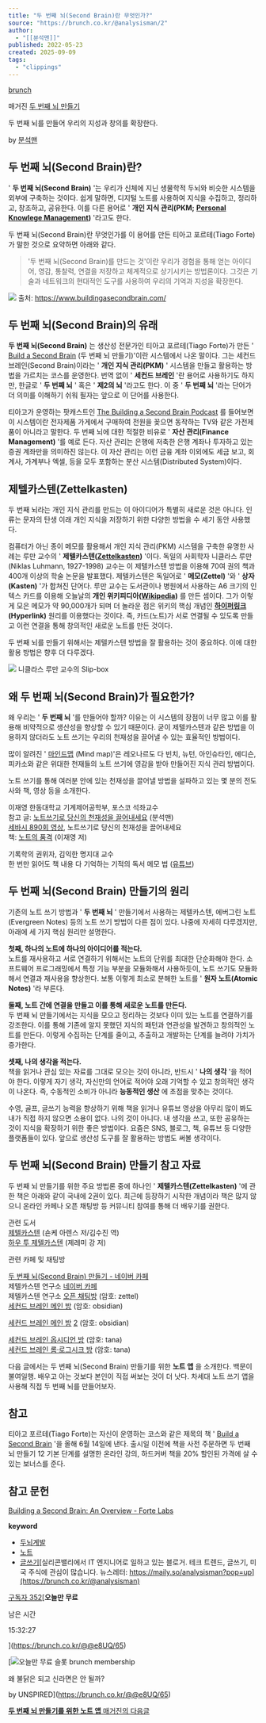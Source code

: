 ```yaml
---
title: "두 번째 뇌(Second Brain)란 무엇인가?"
source: "https://brunch.co.kr/@analysisman/2"
author:
  - "[[분석맨]]"
published: 2022-05-23
created: 2025-09-09
tags:
  - "clippings"
---
```

[brunch](https://brunch.co.kr/)

매거진 [두 번째 뇌 만들기](https://brunch.co.kr/magazine/secondbrain)

두 번째 뇌를 만들어 우리의 지성과 창의를 확장한다.

by [분석맨](https://brunch.co.kr/@analysisman)

  

## 두 번째 뇌(Second Brain)란?

  

' **두 번째 뇌(Second Brain)** '는 우리가 신체에 지닌 생물학적 두뇌와 비슷한 시스템을 외부에 구축하는 것이다. 쉽게 말하면, 디지털 노트를 사용하여 지식을 수집하고, 정리하고, 창조하고, 공유한다. 이를 다른 용어로 ' **개인 지식 관리(PKM;** [**Personal Knowlege Management**](https://en.wikipedia.org/wiki/Personal_knowledge_management)**)** '라고도 한다.

  

두 번째 뇌(Second Brain)란 무엇인가를 이 용어를 만든 티아고 포르테(Tiago Forte)가 말한 것으로 요약하면 아래와 같다.

  

> '두 번째 뇌(Second Brain)를 만드는 것'이란 우리가 경험을 통해 얻는 아이디어, 영감, 통찰력, 연결을 저장하고 체계적으로 상기시키는 방법론이다. 그것은 기술과 네트워크의 현대적인 도구를 사용하여 우리의 기억과 지성을 확장한다.  
>   

  

  

![](https://img1.daumcdn.net/thumb/R1280x0.fpng/?fname=http://t1.daumcdn.net/brunch/service/user/11Iq/image/QO00G4uJHJER21gePbkBn82rKHc.png) 출처: https://www.buildingasecondbrain.com/

  

## 두 번째 뇌(Second Brain)의 유래

  

**두 번째 뇌(Second Brain)** 는 생산성 전문가인 티아고 포르테(Tiago Forte)가 만든 ' [Build a Second Brain](https://www.buildingasecondbrain.com/) (두 번째 뇌 만들기)'이란 시스템에서 나온 말이다. 그는 세컨드 브레인(Second Brain)이라는 ' **개인 지식 관리(PKM)** ' 시스템을 만들고 활용하는 방법을 가르치는 코스를 운영한다. 번역 없이 ' **세컨드 브레인** '란 용어로 사용하기도 하지만, 한글로 ' **두 번째 뇌** ' 혹은 ' **제2의 뇌** '라고도 한다. 이 중 ' **두 번째 뇌** '라는 단어가 더 의미를 이해하기 쉬워 필자는 앞으로 이 단어를 사용한다.

  

티아고가 운영하는 팟캐스트인 [The Building a Second Brain Podcast](https://podcasts.apple.com/us/podcast/the-building-a-second-brain-podcast/id1504494402) 를 들어보면 이 시스템이란 전자제품 가게에서 구매하여 전원을 꽂으면 동작하는 TV와 같은 가전제품이 아니라고 말한다. 두 번째 뇌에 대한 적절한 비유로 ' **자산 관리(Finance Management)** '를 예로 든다. 자산 관리는 은행에 저축한 은행 계좌나 투자하고 있는 증권 계좌만을 의미하진 않는다. 이 자산 관리는 이런 금융 계좌 이외에도 세금 보고, 회계사, 가계부나 엑셀, 등을 모두 포함하는 분산 시스템(Distributed System)이다.

  

## 제텔카스텐(Zettelkasten)

  

두 번째 뇌라는 개인 지식 관리를 만드는 이 아이디어가 특별히 새로운 것은 아니다. 인류는 문자의 탄생 이래 개인 지식을 저장하기 위한 다양한 방법을 수 세기 동안 사용했다.

  

컴퓨터가 아닌 종이 메모를 활용해서 개인 지식 관리(PKM) 시스템을 구축한 유명한 사례는 루만 교수의 ' **제텔카스텐(**[**Zettelkasten**](https://en.wikipedia.org/wiki/Zettelkasten)**)** '이다. 독일의 사회학자 니클라스 루만(Niklas Luhmann, 1927-1998) 교수는 이 제텔카스텐 방법을 이용해 70여 권의 책과 400개 이상의 학술 논문을 발표했다. 제텔카스텐은 독일어로 ' **메모(Zettel)** '와 ' **상자(Kasten)** '가 합쳐진 단어다. 루만 교수는 도서관이나 병원에서 사용하는 A6 크기의 인텍스 카드를 이용해 오늘날의 **개인 위키피디아(**[**Wikipedia**](https://en.wikipedia.org/)**)** 를 만든 셈이다. 그가 이렇게 모은 메모가 약 90,000개가 되며 더 놀라운 점은 위키의 핵심 개념인 [**하이퍼링크**](https://namu.wiki/w/%ED%95%98%EC%9D%B4%ED%8D%BC%EB%A7%81%ED%81%AC) **(Hyperlink)** 원리를 이용했다는 것이다. 즉, 카드(노트)가 서로 연결될 수 있도록 만들고 이런 연결을 통해 창의적인 새로운 노트를 만든 것이다.

  

두 번째 뇌를 만들기 위해서는 제텔카스텐 방법을 잘 활용하는 것이 중요하다. 이에 대한 활용 방법은 향후 더 다루겠다.

  

![](https://img1.daumcdn.net/thumb/R1280x0.fpng/?fname=http://t1.daumcdn.net/brunch/service/user/11Iq/image/8ZDXlgkQlve5HQcvURVX-EqIc0w.png) 니클라스 루만 교수의 Slip-box

  

  

## 왜 두 번째 뇌(Second Brain)가 필요한가?

  

왜 우리는 ' **두 번째 뇌** '를 만들어야 할까? 이유는 이 시스템의 장점이 너무 많고 이를 활용해 비약적으로 생산성을 향상할 수 있기 때문이다. 굳이 제텔카스텐과 같은 방법을 이용하지 않더라도 노트 쓰기는 우리의 천재성을 끌어낼 수 있는 효율적인 방법이다.

  

많이 알려진 ' [마인드맵](https://namu.wiki/w/%EB%A7%88%EC%9D%B8%EB%93%9C%20%EB%A7%B5) (Mind map)'은 레오나르도 다 빈치, 뉴턴, 아인슈타인, 에디슨, 피카소와 같은 위대한 천재들의 노트 쓰기에 영감을 받아 만들어진 지식 관리 방법이다.

  

노트 쓰기를 통해 여러분 안에 있는 천재성을 끌어낼 방법을 설파하고 있는 몇 분의 전도사와 책, 영상 등을 소개한다.

  

이재영 한동대학교 기계제어공학부, 포스코 석좌교수  
참고 글: [노트쓰기로 당신의 천재성을 끌어내세요](https://kr.analysisman.com/2020/03/journaling-lee.html) (분석맨)  
[세바시 890회 영상](https://www.youtube.com/watch?v=g-39OF50pUw), 노트쓰기로 당신의 천재성을 끌어내세요  
책: [노트의 품격](http://www.yes24.com/Product/Goods/62256696) (이재영 저)  
  

기록학의 권위자, 김익한 명지대 교수  
한 번만 읽어도 책 내용 다 기억하는 기적의 독서 메모 법 ([유튜브](https://youtu.be/fxdPHw8vhog))  
  

  

## 두 번째 뇌(Second Brain) 만들기의 원리

  

기존의 노트 쓰기 방법과 ' **두 번째 뇌** ' 만들기에서 사용하는 제텔카스텐, 에버그린 노트(Evergreen Notes) 등의 노트 쓰기 방법이 다른 점이 있다. 나중에 자세히 다루겠지만, 아래에 세 가지 핵심 원리만 설명한다.

  

**첫째, 하나의 노트에 하나의 아이디어를 적는다.**  
노트를 재사용하고 서로 연결하기 위해서는 노트의 단위를 최대한 단순화해야 한다. 소프트웨어 프로그래밍에서 특정 기능 부분을 모듈화해서 사용하듯이, 노트 쓰기도 모듈화해서 연결과 재사용을 향상한다. 보통 이렇게 최소로 분해한 노트를 ' **원자 노트(Atomic Notes)** '라 부른다.

  

**둘째, 노트 간에 연결을 만들고 이를 통해 새로운 노트를 만든다.**  
두 번째 뇌 만들기에서는 지식을 모으고 정리하는 것보다 이미 있는 노트를 연결하기를 강조한다. 이를 통해 기존에 알지 못했던 지식의 패턴과 연관성을 발견하고 창의적인 노트를 만든다. 이렇게 수집하는 단계를 줄이고, 추출하고 개발하는 단계를 늘려야 가치가 증가한다.

  

**셋째, 나의 생각을 적는다.**  
책을 읽거나 관심 있는 자료를 그대로 모으는 것이 아니라, 반드시 ' **나의 생각** '을 적어야 한다. 이렇게 자기 생각, 자신만의 언어로 적어야 오래 기억할 수 있고 창의적인 생각이 나온다. 즉, 수동적인 소비가 아니라 **능동적인 생산** 에 초점을 맞추는 것이다.

  

수영, 골프, 글쓰기 능력을 향상하기 위해 책을 읽거나 유튜브 영상을 아무리 많이 봐도 내가 직접 하지 않으면 소용이 없다. 나의 것이 아니다. 내 생각을 쓰고, 또한 공유하는 것이 지식을 확장하기 위한 좋은 방법이다. 요즘은 SNS, 블로그, 책, 유튜브 등 다양한 플랫폼들이 있다. 앞으로 생산성 도구를 잘 활용하는 방법도 써볼 생각이다.

  

## 두 번째 뇌(Second Brain) 만들기 참고 자료

  

두 번째 뇌 만들기를 위한 주요 방법론 중에 하나인 ' **제텔카스텐(Zettelkasten)** '에 관한 책은 아래와 같이 국내에 2권이 있다. 최근에 등장하기 시작한 개념이라 책은 많지 않으니 온라인 카페나 오픈 채팅방 등 커뮤니티 참여를 통해 더 배우기를 권한다.

  

  

관련 도서  
[제텔카스텐](http://www.yes24.com/Product/Goods/99475214) (숀케 아렌스 저/김수진 역)  
[하우 투 제텔카스텐](http://www.yes24.com/Product/Goods/105057618) (제레미 강 저)

  

관련 카페 및 채팅방

[두 번째 뇌(Second Brain) 만들기 - 네이버 카페](https://cafe.naver.com/2ndbrain)  
제텔카스텐 연구소 [네이버 카페](https://cafe.naver.com/zettel)  
제텔카스텐 연구소 [오픈 채팅방](https://open.kakao.com/o/gjG8oa9c) (암호: zettel)  
[세컨드 브레인 메인 방](https://open.kakao.com/o/gYxhGKMc) (암호: obsidian)

[세컨드 브레인 메인 방](https://open.kakao.com/o/gmZk69Hf) [2](https://open.kakao.com/o/gmZk69Hf) (암호: obsidian)

[세컨드 브레인 옵시디언 방](https://open.kakao.com/o/gIDWjGfe) (암호: tana)  
[세컨드 브레인 롬·로그시크 방](https://open.kakao.com/o/ged0qGfe) (암호: tana)

  
다음 글에서는 두 번째 뇌(Second Brain) 만들기를 위한 **노트 앱** 을 소개한다. 백문이 불여일행. 배우고 아는 것보다 본인이 직접 써보는 것이 더 낫다. 차세대 노트 쓰기 앱을 사용해 직접 두 번째 뇌를 만들어보자.

  

  

## 참고

티아고 포르테(Tiago Forte)는 자신이 운영하는 코스와 같은 제목의 책 ' [Build a Second Brain](https://www.buildingasecondbrain.com/pre-order) '을 올해 6월 14일에 낸다. 출시일 이전에 책을 사전 주문하면 두 번째 뇌 만들기 12 기본 단계를 설명한 온라인 강의, 하드커버 책을 20% 할인된 가격에 살 수 있는 보너스를 준다.

  

## 참고 문헌

[Building a Second Brain: An Overview - Forte Labs](https://fortelabs.co/blog/basboverview/)

  

**keyword**
- [두뇌계발](https://brunch.co.kr/keyword/%EB%91%90%EB%87%8C%EA%B3%84%EB%B0%9C)
- [노트](https://brunch.co.kr/keyword/%EB%85%B8%ED%8A%B8)
- [글쓰기](https://brunch.co.kr/keyword/%EA%B8%80%EC%93%B0%EA%B8%B0)[실리콘밸리에서 IT 엔지니어로 일하고 있는 블로거. 테크 트렌드, 글쓰기, 미국 주식에 관심이 많습니다. 뉴스레터: https://maily.so/analysisman?pop=up](https://brunch.co.kr/@analysisman)

[구독자 352](https://brunch.co.kr/@analysisman)[**오늘만 무료**

남은 시간

15:32:27

](https://brunch.co.kr/@@e8UQ/65)

 [![오늘만 무료 슬롯](https://img1.daumcdn.net/thumb/C720x360.fjpg/?fname=http://t1.daumcdn.net/brunch/service/user/e8UQ/image/rKaZgxxfgUCtsejbH0BHmXX_Fqg.JPG) brunch membership

왜 불닭은 되고 신라면은 안 될까?

by UNSPIRED](https://brunch.co.kr/@@e8UQ/65)

[**두 번째 뇌 만들기를 위한 노트 앱** 매거진의 다음글](https://brunch.co.kr/@analysisman/6)